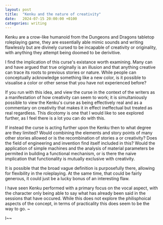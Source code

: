 ```yaml
---
layout: post
title:  "Kenku and the nature of creativity"
date:   2024-07-15 20:00:00 +0100
categories: writing
---
```

Kenku are a crow-like humanoid from the Dungeons and Dragons tabletop roleplaying game, they are essentially able mimic sounds and writing flawlessly but are divinely cursed to be incapable of creativity or originality, with anything they attempt being doomed to be derivitive.

I find the implication of this curse's existance worth examining. Many can and have argued that true originally is an illusion and that anything creative can trace its roots to previous stories or nature. While people can conceptually acknowledge something like a new color, is it possible to visualise a color or other sense that you have not experienced before?

If you run with this idea, and view the curse in the context of the writers as a manifestation of how creativity can seem to work; it is simultaniously possible to view the Kenku's curse as being effectively real and as a commentary on creativity that makes it in effect ineffectual but treated as real regardless. This dicotomy is one that I would like to see explored further, as I feel there is a lot you can do with this.

If instead the curse is acting further upon the Kenku then to what degree are they limited? Would combining the elements and story points of many other stories allowed or is the recombination of stories a or creativity? Does the field of engineering and invention find itself included in this? Would the application of simple machines and the analysis of material parameters be permited in building a functional mechanism, or is there the naive implication that functionality is mutually exclusive with creativity.

It is possible that the broad vague definition is purposefully there, allowing for flexibility in the roleplaying. At the same time, that could be fairly generous, it could just be a lucky bonus of an interesting flaw.

I have seen Kenku performed with a primary focus on the vocal aspect, with the character only being able to say what has already been said in the sessions that have occured. While this does not explore the philisphoical aspects of the concept, in terms of practicality this does seem to be the way to go. ~

I~~